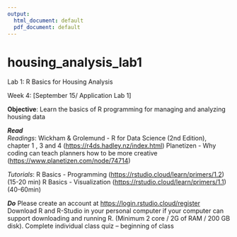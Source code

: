 ```yaml
---
output:
  html_document: default
  pdf_document: default
---
```

# housing_analysis_lab1
Lab 1: R Basics for Housing Analysis

Week 4: [September 15/ Application Lab 1]

**Objective**: Learn the basics of R programming for managing and analyzing housing data

**_Read_**   
_Readings_:
Wickham & Grolemund - R for Data Science (2nd Edition), chapter 1 , 3 and 4 (https://r4ds.hadley.nz/index.html)
Planetizen - Why coding can teach planners how to be more creative (https://www.planetizen.com/node/74714)

_Tutorials_:
R Basics -  Programming (https://rstudio.cloud/learn/primers/1.2) (15-20 min)
R Basics - Visualization (https://rstudio.cloud/learn/primers/1.1) (40-60min)

**_Do_**
Please create an account at https://login.rstudio.cloud/register
Download R and R-Studio in your personal computer if your computer can support downloading and running R.  (Minimum 2 core / 2G of RAM / 200 GB disk).
Complete individual class quiz – beginning of class
